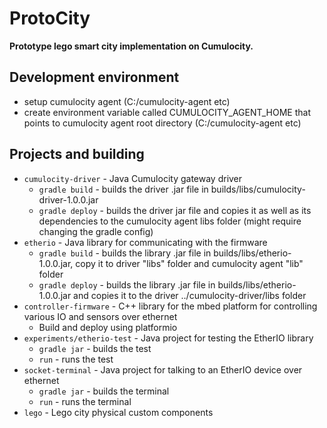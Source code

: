 # ProtoCity

**Prototype lego smart city implementation on Cumulocity.**

## Development environment
- setup cumulocity agent (C:/cumulocity-agent etc)
- create environment variable called CUMULOCITY_AGENT_HOME that points to cumulocity agent root directory (C:/cumulocity-agent etc)

## Projects and building
- `cumulocity-driver` - Java Cumulocity gateway driver
  - `gradle build` - builds the driver .jar file in builds/libs/cumulocity-driver-1.0.0.jar
  - `gradle deploy` - builds the driver jar file and copies it as well as its dependencies to the cumulocity agent libs folder (might require changing the gradle config)
- `etherio` - Java library for communicating with the firmware
  - `gradle build` - builds the library .jar file in builds/libs/etherio-1.0.0.jar, copy it to driver "libs" folder and cumulocity agent "lib" folder
  - `gradle deploy` - builds the library .jar file in builds/libs/etherio-1.0.0.jar and copies it to the driver ../cumulocity-driver/libs folder
- `controller-firmware` - C++ library for the mbed platform for controlling various IO and sensors over ethernet
  - Build and deploy using platformio
- `experiments/etherio-test` - Java project for testing the EtherIO library
  - `gradle jar` - builds the test
  - `run` - runs the test
- `socket-terminal` - Java project for talking to an EtherIO device over ethernet
  - `gradle jar` - builds the terminal
  - `run` - runs the terminal
- `lego` - Lego city physical custom components
